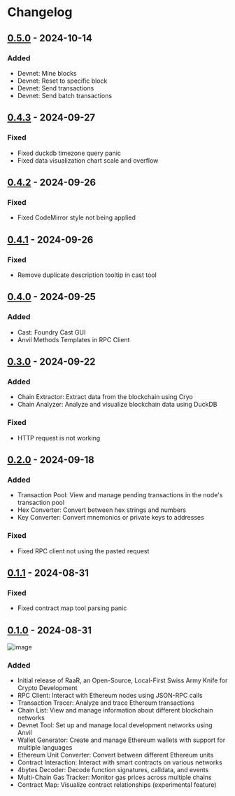 # Changelog

## [0.5.0] - 2024-10-14

### Added

- Devnet: Mine blocks
- Devnet: Reset to specific block
- Devnet: Send transactions
- Devnet: Send batch transactions

## [0.4.3] - 2024-09-27

### Fixed

- Fixed duckdb timezone query panic
- Fixed data visualization chart scale and overflow

## [0.4.2] - 2024-09-26

### Fixed

- Fixed CodeMirror style not being applied

## [0.4.1] - 2024-09-26

### Fixed

- Remove duplicate description tooltip in cast tool

## [0.4.0] - 2024-09-25

### Added

- Cast: Foundry Cast GUI
- Anvil Methods Templates in RPC Client

## [0.3.0] - 2024-09-22

### Added

- Chain Extractor: Extract data from the blockchain using Cryo
- Chain Analyzer: Analyze and visualize blockchain data using DuckDB

### Fixed

- HTTP request is not working


## [0.2.0] - 2024-09-18

### Added

- Transaction Pool: View and manage pending transactions in the node's transaction pool
- Hex Converter: Convert between hex strings and numbers
- Key Converter: Convert mnemonics or private keys to addresses

### Fixed

- Fixed RPC client not using the pasted request


## [0.1.1] - 2024-08-31

### Fixed

- Fixed contract map tool parsing panic

## [0.1.0] - 2024-08-31

![image](https://media.bonsai.town/file/85669b61b29661b6c9728.png)


### Added
- Initial release of RaaR, an Open-Source, Local-First Swiss Army Knife for Crypto Development
- RPC Client: Interact with Ethereum nodes using JSON-RPC calls
- Transaction Tracer: Analyze and trace Ethereum transactions
- Chain List: View and manage information about different blockchain networks
- Devnet Tool: Set up and manage local development networks using Anvil
- Wallet Generator: Create and manage Ethereum wallets with support for multiple languages
- Ethereum Unit Converter: Convert between different Ethereum units
- Contract Interaction: Interact with smart contracts on various networks
- 4bytes Decoder: Decode function signatures, calldata, and events
- Multi-Chain Gas Tracker: Monitor gas prices across multiple chains
- Contract Map: Visualize contract relationships (experimental feature)


[0.1.0]: https://github.com/raardev/raar/releases/tag/0.1.0
[0.1.1]: https://github.com/raardev/raar/releases/tag/0.1.1
[0.2.0]: https://github.com/raardev/raar/releases/tag/0.2.0
[0.3.0]: https://github.com/raardev/raar/releases/tag/0.3.0
[0.4.0]: https://github.com/raardev/raar/releases/tag/0.4.0
[0.4.1]: https://github.com/raardev/raar/releases/tag/0.4.1
[0.4.2]: https://github.com/raardev/raar/releases/tag/0.4.2
[0.4.3]: https://github.com/raardev/raar/releases/tag/0.4.3
[0.5.0]: https://github.com/raardev/raar/releases/tag/0.5.0